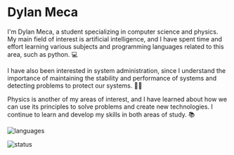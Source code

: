 # Dylan Meca

I'm Dylan Meca, a student specializing in computer science and physics. My main field of interest is artificial intelligence, and I have spent time and effort learning various subjects and programming languages ​​related to this area, such as python. 💻  

I have also been interested in system administration, since I understand the importance of maintaining the stability and performance of systems and detecting problems to protect our systems. 👨‍💻

Physics is another of my areas of interest, and I have learned about how we can use its principles to solve problems and create new technologies. I continue to learn and develop my skills in both areas of study. 📚

![languages](https://github-readme-stats.vercel.app/api/top-langs/?username=dylanmeca&layout=compact)

![status](https://github-readme-stats.vercel.app/api?username=dylanmeca)
